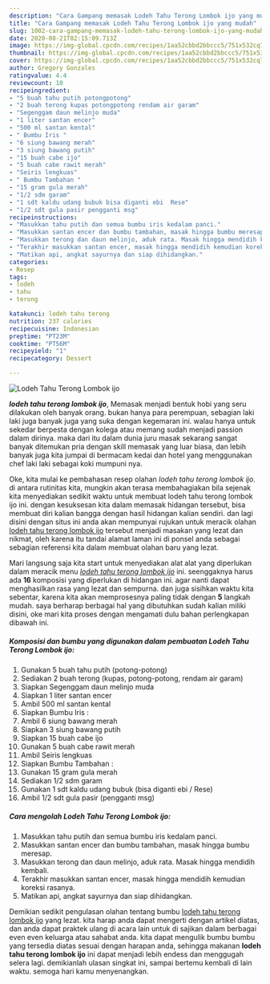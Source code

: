 ```yaml
---
description: "Cara Gampang memasak Lodeh Tahu Terong Lombok ijo yang mudah"
title: "Cara Gampang memasak Lodeh Tahu Terong Lombok ijo yang mudah"
slug: 1002-cara-gampang-memasak-lodeh-tahu-terong-lombok-ijo-yang-mudah
date: 2020-08-21T02:15:09.713Z
image: https://img-global.cpcdn.com/recipes/1aa52cbbd2bbccc5/751x532cq70/lodeh-tahu-terong-lombok-ijo-foto-resep-utama.jpg
thumbnail: https://img-global.cpcdn.com/recipes/1aa52cbbd2bbccc5/751x532cq70/lodeh-tahu-terong-lombok-ijo-foto-resep-utama.jpg
cover: https://img-global.cpcdn.com/recipes/1aa52cbbd2bbccc5/751x532cq70/lodeh-tahu-terong-lombok-ijo-foto-resep-utama.jpg
author: Gregory Gonzales
ratingvalue: 4.4
reviewcount: 10
recipeingredient:
- "5 buah tahu putih potongpotong"
- "2 buah terong kupas potongpotong rendam air garam"
- "Segenggam daun melinjo muda"
- "1 liter santan encer"
- "500 ml santan kental"
- " Bumbu Iris "
- "6 siung bawang merah"
- "3 siung bawang putih"
- "15 buah cabe ijo"
- "5 buah cabe rawit merah"
- "Seiris lengkuas"
- " Bumbu Tambahan "
- "15 gram gula merah"
- "1/2 sdm garam"
- "1 sdt kaldu udang bubuk bisa diganti ebi  Rese"
- "1/2 sdt gula pasir pengganti msg"
recipeinstructions:
- "Masukkan tahu putih dan semua bumbu iris kedalam panci."
- "Masukkan santan encer dan bumbu tambahan, masak hingga bumbu meresap."
- "Masukkan terong dan daun melinjo, aduk rata. Masak hingga mendidih kembali."
- "Terakhir masukkan santan encer, masak hingga mendidih kemudian koreksi rasanya."
- "Matikan api, angkat sayurnya dan siap dihidangkan."
categories:
- Resep
tags:
- lodeh
- tahu
- terong

katakunci: lodeh tahu terong 
nutrition: 237 calories
recipecuisine: Indonesian
preptime: "PT23M"
cooktime: "PT56M"
recipeyield: "1"
recipecategory: Dessert

---
```



![Lodeh Tahu Terong Lombok ijo](https://img-global.cpcdn.com/recipes/1aa52cbbd2bbccc5/751x532cq70/lodeh-tahu-terong-lombok-ijo-foto-resep-utama.jpg)

<b><i>lodeh tahu terong lombok ijo</i></b>, Memasak menjadi bentuk hobi yang seru dilakukan oleh banyak orang. bukan hanya para perempuan, sebagian laki laki juga banyak juga yang suka dengan kegemaran ini. walau hanya untuk sekedar berpesta dengan kolega atau memang sudah menjadi passion dalam dirinya. maka dari itu dalam dunia juru masak sekarang sangat banyak ditemukan pria dengan skill memasak yang luar biasa, dan lebih banyak juga kita jumpai di bermacam kedai dan hotel yang menggunakan chef laki laki sebagai koki mumpuni nya.

Oke, kita mulai ke pembahasan resep olahan <i>lodeh tahu terong lombok ijo</i>. di antara rutinitas kita, mungkin akan terasa membahagiakan bila sejenak kita menyediakan sedikit waktu untuk membuat lodeh tahu terong lombok ijo ini. dengan kesuksesan kita dalam memasak hidangan tersebut, bisa membuat diri kalian bangga dengan hasil hidangan kalian sendiri. dan lagi disini dengan situs ini anda akan mempunyai rujukan untuk meracik olahan <u>lodeh tahu terong lombok ijo</u> tersebut menjadi masakan yang lezat dan nikmat, oleh karena itu tandai alamat laman ini di ponsel anda sebagai sebagian referensi kita dalam membuat olahan baru yang lezat.




Mari langsung saja kita start untuk menyediakan alat alat yang diperlukan dalam meracik menu <u><i>lodeh tahu terong lombok ijo</i></u> ini. seenggaknya harus ada <b>16</b> komposisi yang diperlukan di hidangan ini. agar nanti dapat menghasilkan rasa yang lezat dan sempurna. dan juga sisihkan waktu kita sebentar, karena kita akan memprosesnya paling tidak dengan <b>5</b> langkah mudah. saya berharap berbagai hal yang dibutuhkan sudah kalian miliki disini, oke mari kita proses dengan mengamati dulu bahan perlengkapan dibawah ini.

<!--inarticleads1-->

##### Komposisi dan bumbu yang digunakan dalam pembuatan Lodeh Tahu Terong Lombok ijo:

1. Gunakan 5 buah tahu putih (potong-potong)
1. Sediakan 2 buah terong (kupas, potong-potong, rendam air garam)
1. Siapkan Segenggam daun melinjo muda
1. Siapkan 1 liter santan encer
1. Ambil 500 ml santan kental
1. Siapkan  Bumbu Iris :
1. Ambil 6 siung bawang merah
1. Siapkan 3 siung bawang putih
1. Siapkan 15 buah cabe ijo
1. Gunakan 5 buah cabe rawit merah
1. Ambil Seiris lengkuas
1. Siapkan  Bumbu Tambahan :
1. Gunakan 15 gram gula merah
1. Sediakan 1/2 sdm garam
1. Gunakan 1 sdt kaldu udang bubuk (bisa diganti ebi / Rese)
1. Ambil 1/2 sdt gula pasir (pengganti msg)




<!--inarticleads2-->

##### Cara mengolah Lodeh Tahu Terong Lombok ijo:

1. Masukkan tahu putih dan semua bumbu iris kedalam panci.
1. Masukkan santan encer dan bumbu tambahan, masak hingga bumbu meresap.
1. Masukkan terong dan daun melinjo, aduk rata. Masak hingga mendidih kembali.
1. Terakhir masukkan santan encer, masak hingga mendidih kemudian koreksi rasanya.
1. Matikan api, angkat sayurnya dan siap dihidangkan.




Demikian sedikit pengulasan olahan tentang bumbu <u>lodeh tahu terong lombok ijo</u> yang lezat. kita harap anda dapat mengerti dengan artikel diatas, dan anda dapat praktek ulang di acara lain untuk di sajikan dalam berbagai even even keluarga atau sahabat anda. kita dapat mengulik bumbu bumbu yang tersedia diatas sesuai dengan harapan anda, sehingga makanan <b>lodeh tahu terong lombok ijo</b> ini dapat menjadi lebih endess dan menggugah selera lagi. demikianlah ulasan singkat ini, sampai bertemu kembali di lain waktu. semoga hari kamu menyenangkan.
